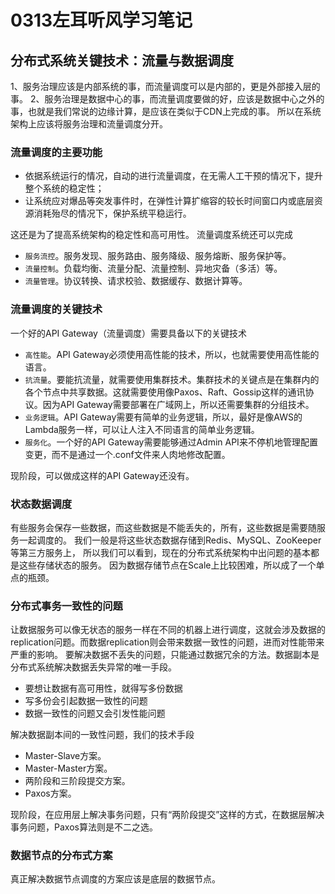 # 0313左耳听风学习笔记

## 分布式系统关键技术：流量与数据调度
1、服务治理应该是内部系统的事，而流量调度可以是内部的，更是外部接入层的事。
2、服务治理是数据中心的事，而流量调度要做的好，应该是数据中心之外的事，也就是我们常说的边缘计算，是应该在类似于CDN上完成的事。
所以在系统架构上应该将服务治理和流量调度分开。
### 流量调度的主要功能
- 依据系统运行的情况，自动的进行流量调度，在无需人工干预的情况下，提升整个系统的稳定性；
- 让系统应对爆品等突发事件时，在弹性计算扩缩容的较长时间窗口内或底层资源消耗殆尽的情况下，保护系统平稳运行。

这还是为了提高系统架构的稳定性和高可用性。
流量调度系统还可以完成
- `服务流控`。服务发现、服务路由、服务降级、服务熔断、服务保护等。
- `流量控制`。负载均衡、流量分配、流量控制、异地灾备（多活）等。
- `流量管理`。协议转换、请求校验、数据缓存、数据计算等。

### 流量调度的关键技术
一个好的API Gateway（流量调度）需要具备以下的关键技术
- `高性能`。API Gateway必须使用高性能的技术，所以，也就需要使用高性能的语言。
- `抗流量`。要能抗流量，就需要使用集群技术。集群技术的关键点是在集群内的各个节点中共享数据。这就需要使用像Paxos、Raft、Gossip这样的通讯协议。因为API Gateway需要部署在广域网上，所以还需要集群的分组技术。
- `业务逻辑`。API Gateway需要有简单的业务逻辑，所以，最好是像AWS的Lambda服务一样，可以让人注入不同语言的简单业务逻辑。
- `服务化`。一个好的API Gateway需要能够通过Admin API来不停机地管理配置变更，而不是通过一个.conf文件来人肉地修改配置。

现阶段，可以做成这样的API Gateway还没有。

### 状态数据调度
有些服务会保存一些数据，而这些数据是不能丢失的，所有，这些数据是需要随服务一起调度的。
我们一般是将这些状态数据存储到Redis、MySQL、ZooKeeper等第三方服务上， 所以我们可以看到，现在的分布式系统架构中出问题的基本都是这些存储状态的服务。
因为数据存储节点在Scale上比较困难，所以成了一个单点的瓶颈。
### 分布式事务一致性的问题
让数据服务可以像无状态的服务一样在不同的机器上进行调度，这就会涉及数据的replication问题。而数据replication则会带来数据一致性的问题，进而对性能带来严重的影响。
要解决数据不丢失的问题，只能通过数据冗余的方法。数据副本是分布式系统解决数据丢失异常的唯一手段。
- 要想让数据有高可用性，就得写多份数据
- 写多份会引起数据一致性的问题
- 数据一致性的问题又会引发性能问题

解决数据副本间的一致性问题，我们的技术手段
- Master-Slave方案。
- Master-Master方案。
- 两阶段和三阶段提交方案。
- Paxos方案。

现阶段，在应用层上解决事务问题，只有“两阶段提交”这样的方式，在数据层解决事务问题，Paxos算法则是不二之选。

### 数据节点的分布式方案
真正解决数据节点调度的方案应该是底层的数据节点。

